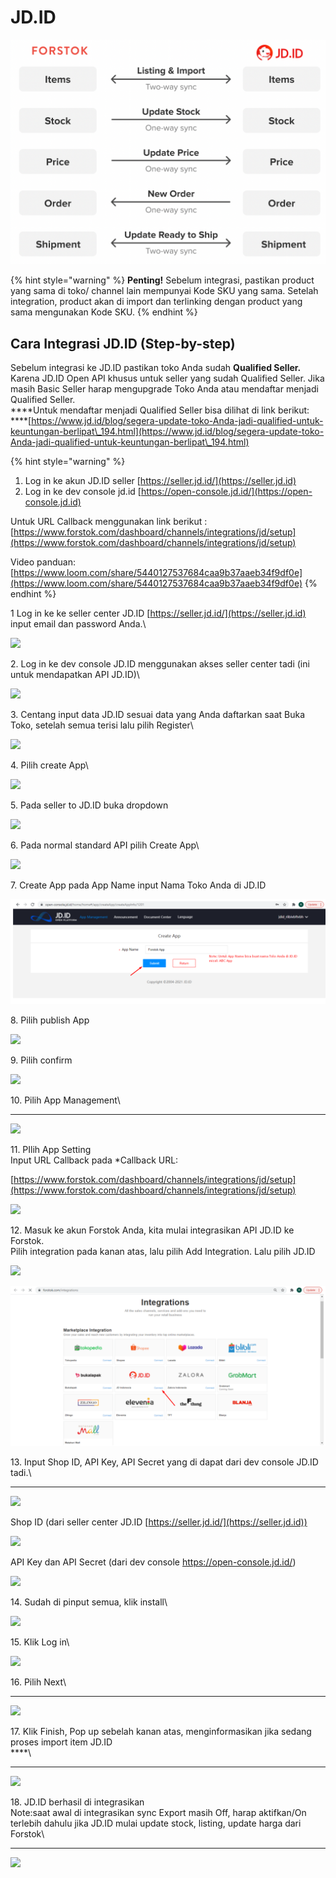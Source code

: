 # JD.ID

![](../../.gitbook/assets/screen-shot-2021-05-31-at-1.13.24-pm.png)

{% hint style="warning" %}
**Penting!**  Sebelum integrasi, pastikan product yang sama di toko/ channel lain mempunyai Kode SKU yang sama. Setelah integration, product akan di import dan terlinking dengan product yang sama mengunakan Kode SKU.
{% endhint %}

## Cara Integrasi JD.ID (Step-by-step)

Sebelum integrasi ke JD.ID pastikan toko Anda sudah **Qualified Seller.** Karena JD.ID Open API khusus untuk seller yang sudah Qualified Seller. Jika masih Basic Seller harap mengupgrade Toko Anda atau mendaftar menjadi Qualified Seller.\
****Untuk mendaftar menjadi Qualified Seller bisa dilihat di link berikut:\
****[https://www.jd.id/blog/segera-update-toko-Anda-jadi-qualified-untuk-keuntungan-berlipat\_194.html](https://www.jd.id/blog/segera-update-toko-Anda-jadi-qualified-untuk-keuntungan-berlipat\_194.html)

{% hint style="warning" %}
1. Log in ke akun JD.ID seller [https://seller.jd.id/](https://seller.jd.id)
2. Log in ke dev console jd.id [https://open-console.jd.id/](https://open-console.jd.id)

Untuk URL Callback menggunakan link berikut : [https://www.forstok.com/dashboard/channels/integrations/jd/setup](https://www.forstok.com/dashboard/channels/integrations/jd/setup)

Video panduan: [https://www.loom.com/share/5440127537684caa9b37aaeb34f9df0e](https://www.loom.com/share/5440127537684caa9b37aaeb34f9df0e)
{% endhint %}



1 Log in ke ke seller center JD.ID [https://seller.jd.id/](https://seller.jd.id) input email dan password Anda.\


![](https://lh3.googleusercontent.com/TFHNnpmnWhw9Ro8bal4tcPv1SHuyjq0\_md8TyHja88PNNuOYNKgxobL2l02Aoa-k9kU25TSTlhf0lJqigsliVr6citzXJ70EuRV8-kXfAF1vox6i\_m3B5dH6mdQAWflqT-mUlIUM)

2\. Log in ke dev console JD.ID menggunakan akses seller center tadi (ini untuk mendapatkan API JD.ID)\


![](https://lh4.googleusercontent.com/OBjmmL034kjAtVQM7CVIWzg0y36O023OZW5M8dAB-nhqiabmmbM3oEXZxZ0cDN3rGYsjrWLHCLPm-89nOOAz12C14\_OV-rOPF9ogyflpvfB\_1FLdc8T\_yxRtWqyD6Yijvkco6Hrc)

3\. Centang input data JD.ID sesuai data yang Anda daftarkan saat Buka Toko, setelah semua terisi lalu pilih Register\


![](https://lh5.googleusercontent.com/Vppkehpv1pV2x3dwRK08aMUNEpWpr4nBdWN3-npgml226BMXa569aMIbxyo8Mnckrz03shggSg0081PRNkttTIeOnKPXKiFi6M86e7kWHLps2B0Dsrue59UX2hgMAsMB13GE42nK)

4\. Pilih create App\


![](https://lh4.googleusercontent.com/5gWRuXu7qCrAq6owF1du95uTA1odQIv3TbSuYDSlaxRTS\_BlDd0TLh9\_\_8c82P4egEyAfgOOnF1PQ0CqDmxKs8rkwGn3TR7dgUZp10WROrfa2CtRfgjdv77nvhWkUyhJqkXxrA7W)

5\. Pada seller to JD.ID buka dropdown

![](https://lh6.googleusercontent.com/-bi4J4u6ZKrJLkszwIIUW5wk0Z8\_iLcWAIyq873UaKqw6wXsgfSFVjZYWc5hiNVx6C1CGrxU0kYBl3FtqQoFk5wUrWhXWQX3eZzxQlxg3Jyh631fz9QLkScj0VP0qdaKQitn0v7k)

6\. Pada normal standard API pilih Create App\


![](https://lh5.googleusercontent.com/M7uaep58Wdz8r2X9DPuqImMxLN0lXsdgEmLc0\_2\_q\_Nq1MyPM\_mJQAayQCzIMNaf\_rXE7FjIIAn\_OFBaX5drccKWNT-1Pf-OsyCdHY4g-W0TB8JcFnHsC8LsOCngXnzprARG0ND2)

7\. Create App pada App Name input Nama Toko Anda di JD.ID

![](<../../.gitbook/assets/image (410).png>)

8\. Pilih publish App

![](https://lh5.googleusercontent.com/fqLjdYHqZmeYdB7-sKbcTQuHO9as1wGY\_7LRvPLkydR-U57oVkYu6PJeRHfNUkXQGb8cIXlm7MtI6agDNJLCTq\_w7Xa\_0UZo3n1drCv\_kBq1x0lLiVQFx60q6hV9JOtKzvHmcO1P)

9\. Pilih confirm

![](https://lh3.googleusercontent.com/H16CBg3i1OQ53Zpd9J7Ux74WbdO-YK5qCFKBXk5W5\_INAMtygitVPQ47Jn2O0xP\_D1M3SuvQJJVG0NVA8Y2ntDswYLRy4iZ5JZKiG5tq0ZyJ\_8T1fagGs1vUThefZzAqOJ9Eiqs-)

10\. Pilih App Management\
****

![](https://lh5.googleusercontent.com/HcNoUyJRo3o3ssZtMuf6f7GDWW90gsaOACj34TM256ue43fY4cInRXOX-s9yPd6gHATcR1qbfeG0ohLw85DXxQI0NtvVhK4H6hiCTZywFjZcBHJTZRfOTVfJSdrpjhZgXOdI0e2D)

11\. PIlih App Setting\
Input URL Callback pada \*Callback URL:

[https://www.forstok.com/dashboard/channels/integrations/jd/setup](https://www.forstok.com/dashboard/channels/integrations/jd/setup)

![](https://lh6.googleusercontent.com/IRbJz2M4R5EK7swczSHEq47EUJfUVphx9vpX4TRYS9rs979t8Xag75zrg2cjMdDcTi6kHCA6LndFRayv0SHDXM4Tnt2SyrZQAoZD7WlJzccT5GbmMxIt2P48n983dzsd7XpzSjNj)

12\. Masuk ke akun Forstok Anda, kita mulai integrasikan API JD.ID ke Forstok.\
Pilih integration pada kanan atas, lalu pilih Add Integration. Lalu pilih JD.ID

![](https://lh3.googleusercontent.com/eU0sSGleiF7yTRexdL6G9iU61iVoi874rOHvxivBIHIx432gwjsLKI2uFf5g\_GAiHADEhAyq9Cw3HIes2WJu1YoMzADr9d-WAqRWZxX5NnYwhH3ySN3eyL9rw0xdIgW0zDTNMNM1)

![](<../../.gitbook/assets/image (409).png>)

13\. Input Shop ID, API Key, API Secret yang di dapat dari dev console JD.ID tadi.\
****

![](https://lh6.googleusercontent.com/HS0E6ZzmUa4frG\_ctQGrCdvfLcS-Vkp6nhMzXjFFNrBL28taIrckjGH60PdWyKBc0BU4drHiRpaxBzEyU9xXhbvqO0WeNGElzAof2qzI1MwxtetfMI4vnLmZcZD\_qA0-LJNlj\_RW)

Shop ID (dari seller center JD.ID [https://seller.jd.id/](https://seller.jd.id))

![](https://lh6.googleusercontent.com/iZcFGi4Tm6WbNOURHe1L1TtUkacZKp08P4DiBalDxbgy5Q8YZCD-7D7WvLeGjBj5s7ntS-QuSICFkC\_TLoj83VH3D7VXNIwt3D2eQTW69pTuoC1oyLRpwpf8KvzMIQsNXOv9yyY1)

API Key dan API Secret (dari dev console https://open-console.jd.id/)

![](https://lh3.googleusercontent.com/loXZ2V1Gtj76\_hgmAP31MDDiyg6pggzFrKIvhpzMSQOKtBCZhMvcgt9-ChJ-kbkG6\_9cIL9fe\_C4sCRq5sKCecD058QAE0rGfSeDwOylyMp-B2DbunEnKILxzF6ETCWQO\_wLu8aH)

14\. Sudah di pinput semua, klik install\


![](https://lh4.googleusercontent.com/qhdFR5\_YKFp9jDOj29HS-LKEoh58geRbO4QWfdPM4Lu57q1owx751scTTkROY5T7lv6uCieX4winUapxYpjcWqjA6STKsBszpC456qgDTqySZqwpYCVUnCZhCPY2jbSSi8Wq7kJo)

15\. Klik Log in\


![](https://lh6.googleusercontent.com/XmWcuZJqA9FrCQU70mQ-KGHWKENpVA50Bigl2hXu5KlAeDn\_IVI9YAf3\_uViQ\_BTTucYqjylvugXf0fuHEKRgaseXZ6YKx4iLIwJ5HE46C0eOy3jxdmgavDpqh3dzkGtSsEe\_Wb0)

16\. Pilih Next\
****

![](https://lh6.googleusercontent.com/AeMzspQrycnmZEQCYkCdN3Cjs6HGZevJe3HWSo-Bg3\_x\_w0xtPsXla74jHBeUiB6Ue6Ch0eLM-0RC67IG7T5AB7EE9g\_DwR1HxnHP3GwPrNSISQSiKxukehK5PaNGHNtFiMwCJsd)

17\. Klik Finish, Pop up sebelah kanan atas, menginformasikan jika sedang proses import item JD.ID\
****\
****

![](https://lh3.googleusercontent.com/qZtoz03SdTGvZHn3zrspapFkFdcRrK1iAdpRdz2ST1qSBfrEz0hPrKL66KvwkQ7aV9hBIialFybG9XfY0p7go4GIizFuF5wEgaHDMYj0u4y2BfMqA3\_0YQqalPriZhRcYJU5f\_NG)

18\. JD.ID berhasil di integrasikan\
Note:saat awal di integrasikan sync Export masih Off, harap aktifkan/On terlebih dahulu jika JD.ID mulai update stock, listing, update harga dari Forstok\
****

![](https://lh3.googleusercontent.com/u8SknBniwzULnESwMyEQ\_2xlgw\_mk3L2PQszAl13sLTBE1RZFiFfbDQMwzT2aIfEZxodOnkfpdoiHoxrs3NnqiyCNcBXx2EJrmpYDu1zb8TcfrcIrJLsoOmQ9yhZaSyEg40\_DtJu)
